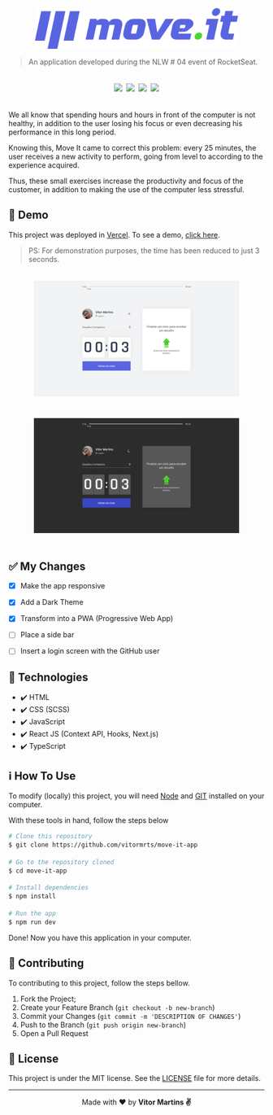 <p align="center"><img src="public/logo-full.svg" width="400"></p>


> An application developed during the NLW # 04 event of RocketSeat.


<p align="center">
     <img src=https://img.shields.io/github/languages/code-size/vitormrts/move-it-app?style=for-the-badge hspace="2" vspace="20"/>
    <img src=https://img.shields.io/github/license/vitormrts/move-it-app?style=for-the-badge hspace="2" vspace="20"/>
    <img src=https://img.shields.io/github/issues/vitormrts/move-it-app?style=for-the-badge hspace="2" vspace="20"/>
    <img src="https://vercelbadge.vercel.app/api/vitormrts/move-it-app?style=for-the-badge" hspace="2" vspace="20"/>
</p> 

<!-- ABOUT --> 
We all know that spending hours and hours in front of the computer is not healthy, in addition to the user losing his focus or even decreasing his performance in this long period.
 
Knowing this, Move It came to correct this problem: every 25 minutes, the user receives a new activity to perform, going from level to according to the experience acquired.

Thus, these small exercises increase the productivity and focus of the customer, in addition to making the use of the computer less stressful. 

<!-- DEMO --> 
## 🎥 Demo

This project was deployed in [Vercel](https://vercel.com). To see a demo, [click here](https://move-it-app-opal.vercel.app/). 

> PS: For demonstration purposes, the time has been reduced to just 3 seconds.

<div align="center">
    <img src="public/demo/light.png" hspace="20" vspace="20" width=80%/>
    <img src="public/demo/dark.png" hspace="20" vspace="20" width=80%/>  
</div>

## ✅ My Changes

- [x] Make the app responsive 

- [x] Add a Dark Theme

- [x] Transform into a PWA (Progressive Web App)

- [ ] Place a side bar 

- [ ] Insert a login screen with the GitHub user 

<!-- TECHONOLOGIES --> 
## 🚀 Technologies
* ✔️ HTML
* ✔️ CSS (SCSS)
* ✔️ JavaScript
* ✔️ React JS (Context API, Hooks, Next.js)
* ✔️ TypeScript

<!-- HOW TO USE -->
## ℹ️ How To Use
To modify (locally) this project, you will need [Node](https://nodejs.org/en/) and [GIT](https://git-scm.com/) installed on your computer.

With these tools in hand, follow the steps below
```sh
# Clone this repository
$ git clone https://github.com/vitormrts/move-it-app

# Go to the repository cloned
$ cd move-it-app

# Install dependencies
$ npm install

# Run the app
$ npm run dev
```

Done! Now you have this application in your computer.

<!-- CONTRIBUTING -->
## 🤝 Contributing

To contributing to this project, follow the steps bellow.

1. Fork the Project;
2. Create your Feature Branch (`git checkout -b new-branch`)
3. Commit your Changes (`git commit -m 'DESCRIPTION OF CHANGES'`)
4. Push to the Branch (`git push origin new-branch`)
5. Open a Pull Request

## 📝 License
This project is under the MIT license. See the [LICENSE](https://github.com/vitormrts/move-it-app/blob/master/LICENSE) file for more details.

---

<p align="center">Made with ❤️ by <strong>Vitor Martins ✌ </p>


 

